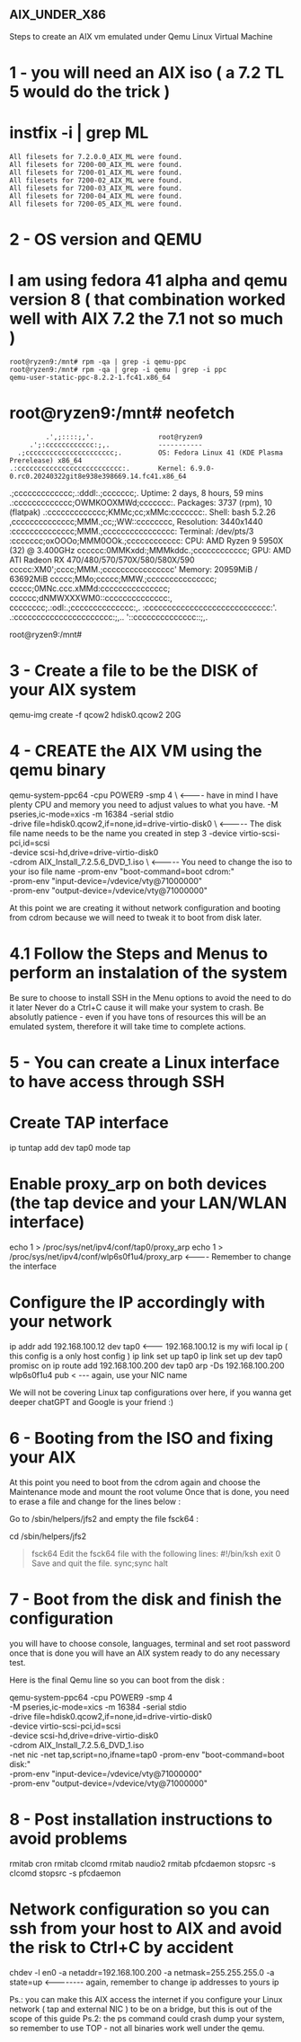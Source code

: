 ## AIX_UNDER_X86
Steps to create an AIX vm emulated under Qemu Linux Virtual Machine

# 1 - you will need an AIX iso  ( a 7.2 TL 5 would do the trick )

# instfix -i | grep ML
    All filesets for 7.2.0.0_AIX_ML were found.
    All filesets for 7200-00_AIX_ML were found.
    All filesets for 7200-01_AIX_ML were found.
    All filesets for 7200-02_AIX_ML were found.
    All filesets for 7200-03_AIX_ML were found.
    All filesets for 7200-04_AIX_ML were found.
    All filesets for 7200-05_AIX_ML were found.

# 2 - OS version and QEMU

# I am using fedora 41 alpha and qemu version 8   ( that combination worked  well with AIX 7.2  the 7.1 not so much )

  	root@ryzen9:/mnt# rpm -qa | grep -i qemu-ppc
  	root@ryzen9:/mnt# rpm -qa | grep -i qemu | grep -i ppc
  	qemu-user-static-ppc-8.2.2-1.fc41.x86_64  

# root@ryzen9:/mnt# neofetch
             .',;::::;,'.                root@ryzen9
         .';:cccccccccccc:;,.            -----------
      .;cccccccccccccccccccccc;.         OS: Fedora Linux 41 (KDE Plasma Prerelease) x86_64
    .:cccccccccccccccccccccccccc:.       Kernel: 6.9.0-0.rc0.20240322git8e938e398669.14.fc41.x86_64
  .;ccccccccccccc;.:dddl:.;ccccccc;.     Uptime: 2 days, 8 hours, 59 mins
 .:ccccccccccccc;OWMKOOXMWd;ccccccc:.    Packages: 3737 (rpm), 10 (flatpak)
.:ccccccccccccc;KMMc;cc;xMMc:ccccccc:.   Shell: bash 5.2.26
,cccccccccccccc;MMM.;cc;;WW::cccccccc,   Resolution: 3440x1440
:cccccccccccccc;MMM.;cccccccccccccccc:   Terminal: /dev/pts/3
:ccccccc;oxOOOo;MMM0OOk.;cccccccccccc:   CPU: AMD Ryzen 9 5950X (32) @ 3.400GHz
cccccc:0MMKxdd:;MMMkddc.;cccccccccccc;   GPU: AMD ATI Radeon RX 470/480/570/570X/580/580X/590
ccccc:XM0';cccc;MMM.;cccccccccccccccc'   Memory: 20959MiB / 63692MiB
ccccc;MMo;ccccc;MMW.;ccccccccccccccc;
ccccc;0MNc.ccc.xMMd:ccccccccccccccc;
cccccc;dNMWXXXWM0::cccccccccccccc:,
cccccccc;.:odl:.;cccccccccccccc:,.
:cccccccccccccccccccccccccccc:'.
.:cccccccccccccccccccccc:;,..
  '::cccccccccccccc::;,.

root@ryzen9:/mnt#

# 3 -  Create a file to be the DISK of your AIX system

qemu-img create -f  qcow2  hdisk0.qcow2  20G

# 4 - CREATE the AIX VM using the qemu binary

qemu-system-ppc64 -cpu POWER9 -smp 4 \  <---- have in mind I have plenty CPU and memory you need to adjust values to what you have.
-M pseries,ic-mode=xics -m 16384 -serial stdio \
-drive file=hdisk0.qcow2,if=none,id=drive-virtio-disk0 \   <----- The disk file name needs to be the name you created in step 3
-device virtio-scsi-pci,id=scsi \
-device scsi-hd,drive=drive-virtio-disk0 \
-cdrom AIX_Install_7.2.5.6_DVD_1.iso \     <----- You need to change the iso to your iso file name
-prom-env "boot-command=boot cdrom:" \
-prom-env "input-device=/vdevice/vty@71000000" \
-prom-env "output-device=/vdevice/vty@71000000"

At this point we are creating it without network configuration and booting from cdrom because we will need to tweak it to boot from disk later.

# 4.1 Follow the Steps and Menus to perform an instalation of the system 

 Be sure to choose to install SSH in the Menu options to avoid the need to do it later
 Never do a Ctrl+C cause it will make your system to crash.
 Be absolutly patience - even if you have tons of resources this will be an emulated system, therefore it will take time to complete actions.

# 5 - You can create a Linux interface to have access through SSH

# Create TAP interface
ip tuntap add dev tap0 mode tap

# Enable proxy_arp on both devices (the tap device and your LAN/WLAN interface)

echo 1 > /proc/sys/net/ipv4/conf/tap0/proxy_arp
echo 1 > /proc/sys/net/ipv4/conf/wlp6s0f1u4/proxy_arp     <---- Remember to change the interface

# Configure the IP accordingly with your network

ip addr add 192.168.100.12 dev tap0   <--- 192.168.100.12 is my wifi local ip ( this config is a only host config )
ip link set up tap0
ip link set up dev tap0 promisc on
ip route add 192.168.100.200 dev tap0
arp -Ds 192.168.100.200 wlp6s0f1u4 pub   < --- again, use your NIC name

We will not be covering Linux tap configurations over here, if you wanna get deeper  chatGPT and Google is your friend  :)

# 6 - Booting from the ISO and fixing your AIX

At this point you need to boot from the cdrom again and choose the Maintenance mode and mount the root volume
Once that is done, you need to erase a file and change for the lines below :

Go to /sbin/helpers/jfs2 and empty the file fsck64 :

cd /sbin/helpers/jfs2
> fsck64
Edit the fsck64 file with the following lines:
#!/bin/ksh
exit 0
Save and quit the file.
sync;sync
halt

# 7 -  Boot from the disk and finish the configuration

you will have to choose console, languages, terminal and set root password once that is done you will have an AIX system ready to do any necessary test.

Here is the final Qemu line so you can boot from the disk :

qemu-system-ppc64 -cpu POWER9 -smp 4 \
-M pseries,ic-mode=xics -m 16384 -serial stdio \
-drive file=hdisk0.qcow2,if=none,id=drive-virtio-disk0 \
-device virtio-scsi-pci,id=scsi \
-device scsi-hd,drive=drive-virtio-disk0 \
-cdrom AIX_Install_7.2.5.6_DVD_1.iso \
-net nic -net tap,script=no,ifname=tap0
-prom-env "boot-command=boot disk:" \
-prom-env "input-device=/vdevice/vty@71000000" \
-prom-env "output-device=/vdevice/vty@71000000"

# 8 - Post installation instructions to avoid problems

rmitab cron
rmitab clcomd
rmitab naudio2
rmitab pfcdaemon
stopsrc -s clcomd
stopsrc -s pfcdaemon

# Network configuration so you can ssh from your host to AIX and avoid the risk to Ctrl+C by accident

	
chdev -l en0 -a netaddr=192.168.100.200 -a netmask=255.255.255.0 -a state=up   <-------- again, remember to change ip addresses to yours ip 

Ps.: you can make this AIX access the internet if you configure your Linux network  ( tap and external NIC ) to be on a bridge, but this is out of the scope of this guide
Ps.2:  the ps command could crash dump your system, so remember to use TOP  - not all binaries work well under the qemu.



  
